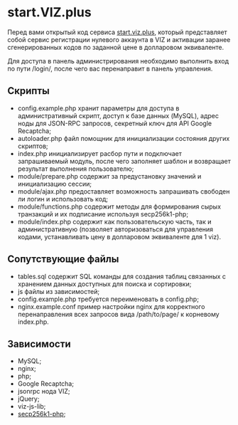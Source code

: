 # start.VIZ.plus

Перед вами открытый код сервиса [start.viz.plus](https://start.viz.plus/), который представляет собой сервис регистрации нулевого аккаунта в VIZ и активации заранее сгенерированных кодов по заданной цене в долларовом эквиваленте.

Для доступа в панель администрирования необходимо выполнить вход по пути /login/, после чего вас перенаправит в панель управления.

## Скрипты

- config.example.php хранит параметры для доступа в административный скрипт, доступ к базе данных (MySQL), адрес ноды для JSON-RPC запросов, секретный ключ для API Google Recaptcha;
- autoloader.php файл помощник для инициализации состояния других скриптов;
- index.php инициализирует расбор пути и подключает запрашиваемый модуль, после чего заполняет шаблон и возвращает результат выполнения пользователю;
- module/prepare.php содержит за предустановку значений и инициализацию сессии;
- module/ajax.php предоставляет возможность запрашивать свободен ли логин и использовать код;
- module/functions.php содержит методы для формирования сырых транзакций и их подписание используя secp256k1-php;
- module/index.php содержит как пользовательскую часть, так и административную (позволяет авторизоваться для управления кодами, устанавливать цену в долларовом эквиваленте для 1 viz).

## Сопутствующие файлы

- tables.sql содержит SQL команды для создания таблиц связанных с хранением данных доступных для поиска и сортировки;
- js файлы из зависимостей;
- config.example.php требуется переименовать в config.php;
- nginx.example.conf пример настройки nginx для корректного перенаправления всех запросов вида /path/to/page/ к корневому index.php.

## Зависимости

- MySQL;
- nginx;
- php;
- Google Recaptcha;
- jsonrpc нода VIZ;
- jQuery;
- viz-js-lib;
- [secp256k1-php](https://github.com/On1x/secp256k1-php);